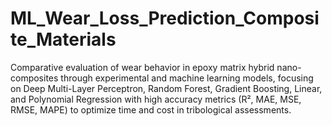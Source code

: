 # ML_Wear_Loss_Prediction_Composite_Materials
Comparative evaluation of wear behavior in epoxy matrix hybrid nano-composites through experimental and machine learning models, focusing on Deep Multi-Layer Perceptron, Random Forest, Gradient Boosting, Linear, and Polynomial Regression with high accuracy metrics (R², MAE, MSE, RMSE, MAPE) to optimize time and cost in tribological assessments.
